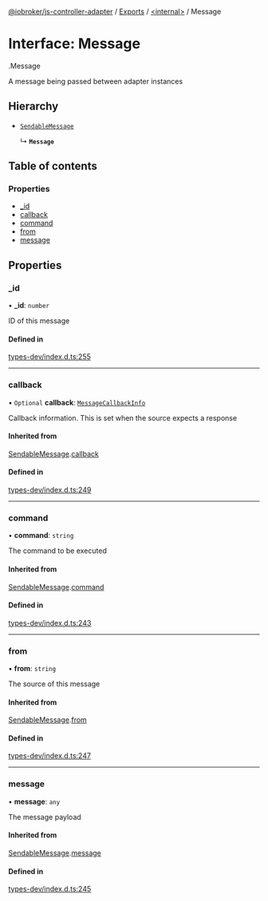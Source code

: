 [@iobroker/js-controller-adapter](../README.md) / [Exports](../modules.md) / [<internal\>](../modules/internal_.md) / Message

# Interface: Message

[<internal>](../modules/internal_.md).Message

A message being passed between adapter instances

## Hierarchy

- [`SendableMessage`](internal_.SendableMessage.md)

  ↳ **`Message`**

## Table of contents

### Properties

- [\_id](internal_.Message.md#_id)
- [callback](internal_.Message.md#callback)
- [command](internal_.Message.md#command)
- [from](internal_.Message.md#from)
- [message](internal_.Message.md#message)

## Properties

### \_id

• **\_id**: `number`

ID of this message

#### Defined in

[types-dev/index.d.ts:255](https://github.com/ioBroker/ioBroker.js-controller/blob/5b321f38/packages/types-dev/index.d.ts#L255)

___

### callback

• `Optional` **callback**: [`MessageCallbackInfo`](internal_.MessageCallbackInfo.md)

Callback information. This is set when the source expects a response

#### Inherited from

[SendableMessage](internal_.SendableMessage.md).[callback](internal_.SendableMessage.md#callback)

#### Defined in

[types-dev/index.d.ts:249](https://github.com/ioBroker/ioBroker.js-controller/blob/5b321f38/packages/types-dev/index.d.ts#L249)

___

### command

• **command**: `string`

The command to be executed

#### Inherited from

[SendableMessage](internal_.SendableMessage.md).[command](internal_.SendableMessage.md#command)

#### Defined in

[types-dev/index.d.ts:243](https://github.com/ioBroker/ioBroker.js-controller/blob/5b321f38/packages/types-dev/index.d.ts#L243)

___

### from

• **from**: `string`

The source of this message

#### Inherited from

[SendableMessage](internal_.SendableMessage.md).[from](internal_.SendableMessage.md#from)

#### Defined in

[types-dev/index.d.ts:247](https://github.com/ioBroker/ioBroker.js-controller/blob/5b321f38/packages/types-dev/index.d.ts#L247)

___

### message

• **message**: `any`

The message payload

#### Inherited from

[SendableMessage](internal_.SendableMessage.md).[message](internal_.SendableMessage.md#message)

#### Defined in

[types-dev/index.d.ts:245](https://github.com/ioBroker/ioBroker.js-controller/blob/5b321f38/packages/types-dev/index.d.ts#L245)
